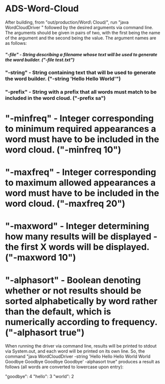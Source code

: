 # ADS-Word-Cloud

After building, from "out/production/Word\ Cloud/", run "java WordCloudDriver " followed by the desired arguments via command line. The arguments should be given in pairs of two, with the first being the name of the argument and the second being the value. The argument names are as follows:

##### "-file" - String describing a filename whose text will be used to generate the word builder. ("-file test.txt")
### "-string" - String containing text that will be used to generate the word builder. ("-string 'Hello Hello World'")
### "-prefix" - String with a prefix that all words must match to be included in the word cloud. ("-prefix sa")
# "-minfreq" - Integer corresponding to minimum required appearances a word must have to be included in the word cloud. ("-minfreq 10")
# "-maxfreq" - Integer corresponding to maximum allowed appearances a word must have to be included in the word cloud. ("-maxfreq 20")
# "-maxword" - Integer determining how many results will be displayed - the first X words will be displayed. ("-maxword 10")
# "-alphasort" - Boolean denoting whether or not results should be sorted alphabetically by word rather than the default, which is numerically according to frequency. ("-alphasort true")

When running the driver via command line, results will be printed to stdout via System.out, and each word will be printed on its own line. So, the command "java WordCloudDriver -string 'Hello Hello Hello World World Goodbye Goodbye Goodbye Goodbye' -alphasort true" produces a result as follows (all words are converted to lowercase upon entry):

"goodbye": 4
"hello": 3
"world": 2
